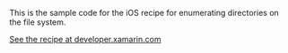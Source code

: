 This is the sample code for the iOS recipe for enumerating directories on the file system.

[See the recipe at developer.xamarin.com](http://developer.xamarin.com/recipes/ios/general/file_system/enumerate_directories/)
